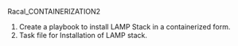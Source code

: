 Racal_CONTAINERIZATION2

1. Create a playbook to install LAMP Stack in a containerized form.
2. Task file for Installation of LAMP stack.

